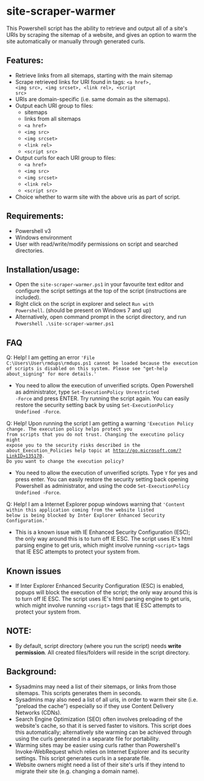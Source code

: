 # site-scraper-warmer
This Powershell script has the ability to retrieve and output all of a site's URIs by scraping the sitemap of a website,  and gives an option to warm the site automatically or manually through generated curls.

## Features:
- Retrieve links from all sitemaps, starting with the main sitemap
- Scrape retrieved links for URI found in tags: <code>&lt;a href&gt;, &lt;img src&gt;, &lt;img srcset&gt;, &lt;link rel&gt;, &lt;script src&gt;</code>
- URIs are domain-specific (i.e. same domain as the sitemaps).
- Output each URI group to files:
  - sitemaps
  - links from all sitemaps
  - <code>&lt;a href&gt;</code>
  - <code>&lt;img src&gt;</code>
  - <code>&lt;img srcset&gt;</code>
  - <code>&lt;link rel&gt;</code>
  - <code>&lt;script src&gt;</code>
- Output curls for each URI group to files:
  - <code>&lt;a href&gt;</code>
  - <code>&lt;img src&gt;</code>
  - <code>&lt;img srcset&gt;</code>
  - <code>&lt;link rel&gt;</code>
  - <code>&lt;script src&gt;</code>
- Choice whether to warm site with the above uris as part of script.


## Requirements:
- Powershell v3
- Windows environment
- User with read/write/modify permissions on script and searched directories.

## Installation/usage:
- Open the <code>site-scraper-warmer.ps1</code> in your favourite text editor and configure the script settings at the top of the script (instructions are included).
- Right click on the script in explorer and select <code>Run with Powershell</code>. (should be present on Windows 7 and up)
- Alternatively, open command prompt in the script directory, and run <code>Powershell .\site-scraper-warmer.ps1</code>

## FAQ
Q: Help! I am getting an error <code>'File C:\Users\User\rmdups\rmdups.ps1 cannot be loaded because the execution of scripts is disabled on this system. Please see "get-help about_signing" for more details.'</code>
- You need to allow the execution of unverified scripts. Open Powershell as administrator, type <code>Set-ExecutionPolicy Unrestricted -Force</code> and press ENTER. Try running the script again. You can easily restore the security setting back by using <code>Set-ExecutionPolicy Undefined -Force</code>.

Q: Help! Upon running the script I am getting a warning <code>'Execution Policy change. The execution policy helps protect you from scripts that you do not trust. Changing the executino policy might expose you to the security risks described in the about_Execution_Policies help topic at http://go.microsoft.com/?LinkID=135170. Do you want to change the execution policy?</code>
- You need to allow the execution of unverified scripts. Type <code>Y</code> for yes and press enter. You can easily restore the security setting back opening Powershell as administrator, and using the code <code>Set-ExecutionPolicy Undefined -Force</code>.

Q: Help! I am a Internet Explorer popup windows warning that <code>'Content within this application coming from the website listed below is being blocked by Inter Explorer Enhanced Security Configuration.'</code>
- This is a known issue with IE Enhanced Security Configuration (ESC); the only way around this is to turn off IE ESC. The script uses IE's html parsing engine to get uris, which might involve running <code>&lt;script&gt;</code> tags that IE ESC attempts to protect your system from. 

## Known issues
- If Inter Explorer Enhanced Security Configuration (ESC) is enabled, popups will block the execution of the script; the only way around this is to turn off IE ESC. The script uses IE's html parsing engine to get uris, which might involve running <code>&lt;script&gt;</code> tags that IE ESC attempts to protect your system from. 

## NOTE:
- By default, script directory (where you run the script) needs <b>write permission</b>. All created files/folders will reside in the script directory.

## Background: 
- Sysadmins may need a list of their sitemaps, or links from those sitemaps. This scripts generates them in seconds.
- Sysadmins may also need a list of all uris, in order to warm their site (i.e. "preload the cache") especially so if they use Content Delivery Networks (CDNs).
- Search Engine Optimization (SEO) often involves preloading of the website's cache, so that it is served faster to visitors. This script does this automatically; alternatively site warming can be achieved through using the curls generated in a separate file for portability.
- Warming sites may be easier using curls rather than Powershell's Invoke-WebRequest which relies on Internet Explorer and its security settings. This script generates curls in a separate file.
- Website owners might need a list of their site's urls if they intend to migrate their site (e.g. changing a domain name).


